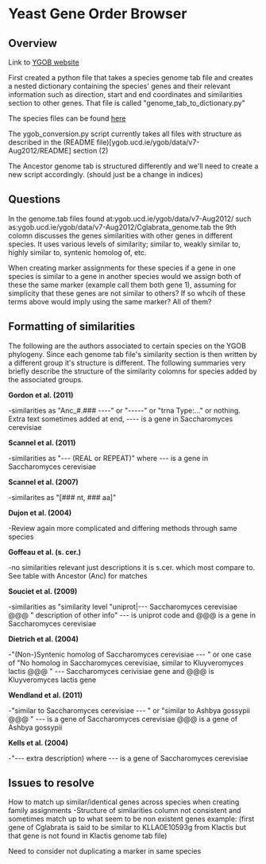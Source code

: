 # Yeast Gene Order Browser

## Overview

Link to [YGOB website](ygob.ucd.ie/ygob/)

First created a python file that takes a species genome tab file and creates a nested dictionary containing the species' genes and their relevant information such as direction, start and end coordinates and similarities section to other genes. That file is called "genome_tab_to_dictionary.py"

The species files can be found [here](ygob.ucd.ie/ygob/data/v7-Aug2012/)

The ygob_conversion.py script currently takes all files with structure as described in the (README file)[ygob.ucd.ie/ygob/data/v7-Aug2012/README] section (2) 

The Ancestor genome tab is structured differently and we'll need to create a new script accordingly. (should just be a change in indices)


## Questions

In the genome.tab files found at:ygob.ucd.ie/ygob/data/v7-Aug2012/ such as:ygob.ucd.ie/ygob/data/v7-Aug2012/Cglabrata_genome.tab the 9th colomn discusses the genes similarities with other genes in different species. It uses various levels of similarity; similar to, weakly similar to, highly similar to, syntenic homolog of, etc.

When creating marker assignments for these species if a gene in one species is similar to a gene in another species would we assign both of these the same marker (example call them both gene 1), assuming for simplicity that these genes are not similar to others? If so whcih of these terms above would imply using the same marker? All of them?


## Formatting of similarities

The following are the authors associated to certain species on the YGOB phylogeny. Since each genome tab file's similarity section is then written by a different group it's structure is different. The following summaries very briefly describe the structure of the similarity colomns for species added by the associated groups.


__Gordon et al. (2011)__

-similarities as "Anc_#.### ----" or "-----" or "trna Type:..." or nothing. Extra text sometimes added at end, ---- is a gene in Saccharomyces cerevisiae

__Scannel et al. (2011)__

-similarities as "--- (REAL or REPEAT)" where --- is a gene in Saccharomyces cerevisiae

__Scannel et al. (2007)__

-similarites as "[### nt, ### aa]"

__Dujon et al. (2004)__

-Review again more complicated and differing methods through same species

__Goffeau et al. (s. cer.)__

-no similarities relevant just descriptions it is s.cer. which most compare to. See table with Ancestor (Anc) for matches

__Souciet et al. (2009)__

-similarities as "similarity level "uniprot|--- Saccharomyces cerevisiae @@@ " description of other info" --- is uniprot code and @@@ is a gene in Saccharomyces cerevisiae

__Dietrich et al. (2004)__

-"(Non-)Syntenic homolog of Saccharomyces cerevisiae --- " or one case of "No homolog in Saccharomyces cerevisiae, similar   to Kluyveromyces lactis @@@ "  --- Saccharomyces cerivisiae gene and @@@ is Kluyveromyces lactis gene

__Wendland et al. (2011)__

-"similar to Saccharomyces cerevisiae --- " or "similar to Ashbya gossypii @@@ " --- is a gene of Saccharomyces cerevisiae  @@@ is a gene of Ashbya gossypii

__Kells et al. (2004)__

-"--- extra description) where --- is a gene of Saccharomyces cerevisiae




## Issues to resolve

How to match up similar/identical genes across species when creating family assignments
  -Structure of similarities column not consistent and sometimes match up to what seem to be non existent genes example: (first gene of Cglabrata is said to be similar to KLLA0E10593g from Klactis but that gene is not found in Klactis genome tab file)
  
Need to consider not duplicating a marker in same species


